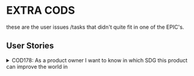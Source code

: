 
# EXTRA CODS
these are the user issues /tasks that didn't quite fit in one of the EPIC's.


## User Stories
<details>
<summary>COD178: As a product owner I want to know in which SDG this product can improve the world in</summary>

* [User Story description](https://github.com/webbasedcode/documentation/blob/main/doc/user_stories/COD178.md)
* [Link to jira](https://codelaborative.atlassian.net/browse/COD-178)
</details>
